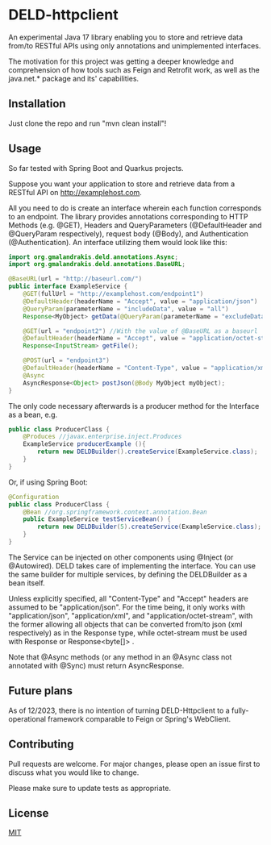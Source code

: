 # DELD-httpclient

An experimental Java 17 library enabling you to store and retrieve data from/to RESTful APIs using only 
annotations and unimplemented interfaces.

The motivation for this project was getting a deeper knowledge and comprehension of how tools such as Feign and Retrofit work, 
as well as the java.net.* package and its' capabilities. 


## Installation
Just clone the repo and run "mvn clean install"!



## Usage
So far tested with Spring Boot and Quarkus projects. 

Suppose you want your application to store and retrieve data from a RESTful API on http://examplehost.com.

All you need to do is create an interface wherein each function corresponds to an endpoint. 
The library provides annotations corresponding to HTTP Methods (e.g. @GET), Headers and QueryParameters
(@DefaultHeader and @QueryParam respectively), request body (@Body), and Authentication (@Authentication). 
An interface utilizing them would look like this:

```java
import org.gmalandrakis.deld.annotations.Async;
import org.gmalandrakis.deld.annotations.BaseURL;

@BaseURL(url = "http://baseurl.com/")
public interface ExampleService {
    @GET(fullUrl = "http://examplehost.com/endpoint1")
    @DefaultHeader(headerName = "Accept", value = "application/json")
    @QueryParam(parameterName = "includeData", value = "all")
    Response<MyObject> getData(@QueryParam(parameterName = "excludeData") String toBeExcluded);

    @GET(url = "endpoint2") //With the value of @BaseURL as a baseurl
    @DefaultHeader(headerName = "Accept", value = "application/octet-stream")
    Response<InputStream> getFile();

    @POST(url = "endpoint3")
    @DefaultHeader(headerName = "Content-Type", value = "application/xml")
    @Async
    AsyncResponse<Object> postJson(@Body MyObject myObject);
}
```

The only code necessary afterwards is a producer method for the Interface as a bean, e.g.

```java
public class ProducerClass {
    @Produces //javax.enterprise.inject.Produces
    ExampleService producerExample (){
        return new DELDBuilder().createService(ExampleService.class);
    }
}

```
Or, if using Spring Boot: 

```java
@Configuration
public class ProducerClass {
    @Bean //org.springframework.context.annotation.Bean
    public ExampleService testServiceBean() {
        return new DELDBuilder(5).createService(ExampleService.class);  //You can even set the number of threads needed for concurrency (default: 2)
    }
}
```

The Service can be injected on other components using @Inject (or @Autowired).
DELD takes care of implementing the interface.
You can use the same builder for multiple services, by defining the DELDBuilder as a bean itself.

Unless explicitly specified, all "Content-Type" and "Accept" headers are assumed to be "application/json". 
For the time being, it only works with "application/json", "application/xml", and "application/octet-stream", 
with the former allowing all objects that can be converted from/to json (xml respectively) as in the Response type, 
while octet-stream must be used with Response<InputStream>  or Response<byte[]> .

Note that @Async methods (or any method in an @Async class not annotated with @Sync) must return AsyncResponse<T>.


## Future plans
As of 12/2023, there is no intention of turning DELD-Httpclient to a fully-operational framework
comparable to Feign or Spring's WebClient.

## Contributing

Pull requests are welcome. For major changes, please open an issue first
to discuss what you would like to change.

Please make sure to update tests as appropriate.

## License

[MIT](https://choosealicense.com/licenses/mit/)
